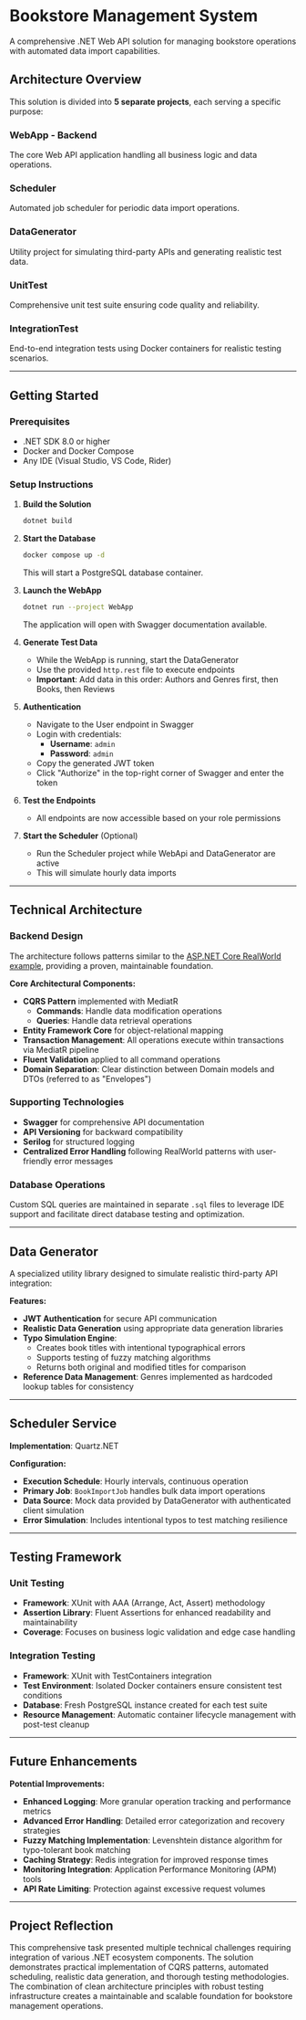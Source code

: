 # Bookstore Management System

A comprehensive .NET Web API solution for managing bookstore operations with automated data import capabilities.

## Architecture Overview

This solution is divided into **5 separate projects**, each serving a specific purpose:

### **WebApp - Backend**
The core Web API application handling all business logic and data operations.

### **Scheduler**
Automated job scheduler for periodic data import operations.

### **DataGenerator**
Utility project for simulating third-party APIs and generating realistic test data.

### **UnitTest**
Comprehensive unit test suite ensuring code quality and reliability.

### **IntegrationTest**
End-to-end integration tests using Docker containers for realistic testing scenarios.

---

## Getting Started

### Prerequisites
- .NET SDK 8.0 or higher
- Docker and Docker Compose
- Any IDE (Visual Studio, VS Code, Rider)

### Setup Instructions

1. **Build the Solution**
   ```bash
   dotnet build
   ```

2. **Start the Database**
   ```bash
   docker compose up -d
   ```
   This will start a PostgreSQL database container.

3. **Launch the WebApp**
   ```bash
   dotnet run --project WebApp
   ```
   The application will open with Swagger documentation available.

4. **Generate Test Data**
    - While the WebApp is running, start the DataGenerator
    - Use the provided `http.rest` file to execute endpoints
    - **Important**: Add data in this order: Authors and Genres first, then Books, then Reviews

5. **Authentication**
    - Navigate to the User endpoint in Swagger
    - Login with credentials:
        - **Username**: `admin`
        - **Password**: `admin`
    - Copy the generated JWT token
    - Click "Authorize" in the top-right corner of Swagger and enter the token

6. **Test the Endpoints**
    - All endpoints are now accessible based on your role permissions

7. **Start the Scheduler** (Optional)
    - Run the Scheduler project while WebApi and DataGenerator are active
    - This will simulate hourly data imports

---

## Technical Architecture

### Backend Design
The architecture follows patterns similar to the [ASP.NET Core RealWorld example](https://github.com/gothinkster/aspnetcore-realworld-example-app), providing a proven, maintainable foundation.

**Core Architectural Components:**

- **CQRS Pattern** implemented with MediatR
    - **Commands**: Handle data modification operations
    - **Queries**: Handle data retrieval operations
- **Entity Framework Core** for object-relational mapping
- **Transaction Management**: All operations execute within transactions via MediatR pipeline
- **Fluent Validation** applied to all command operations
- **Domain Separation**: Clear distinction between Domain models and DTOs (referred to as "Envelopes")

### Supporting Technologies
- **Swagger** for comprehensive API documentation
- **API Versioning** for backward compatibility
- **Serilog** for structured logging
- **Centralized Error Handling** following RealWorld patterns with user-friendly error messages

### Database Operations
Custom SQL queries are maintained in separate `.sql` files to leverage IDE support and facilitate direct database testing and optimization.

---

## Data Generator

A specialized utility library designed to simulate realistic third-party API integration:

**Features:**
- **JWT Authentication** for secure API communication
- **Realistic Data Generation** using appropriate data generation libraries
- **Typo Simulation Engine**:
    - Creates book titles with intentional typographical errors
    - Supports testing of fuzzy matching algorithms
    - Returns both original and modified titles for comparison
- **Reference Data Management**: Genres implemented as hardcoded lookup tables for consistency

---

## Scheduler Service

**Implementation**: Quartz.NET

**Configuration:**
- **Execution Schedule**: Hourly intervals, continuous operation
- **Primary Job**: `BookImportJob` handles bulk data import operations
- **Data Source**: Mock data provided by DataGenerator with authenticated client simulation
- **Error Simulation**: Includes intentional typos to test matching resilience

---

## Testing Framework

### Unit Testing
- **Framework**: XUnit with AAA (Arrange, Act, Assert) methodology
- **Assertion Library**: Fluent Assertions for enhanced readability and maintainability
- **Coverage**: Focuses on business logic validation and edge case handling

### Integration Testing
- **Framework**: XUnit with TestContainers integration
- **Test Environment**: Isolated Docker containers ensure consistent test conditions
- **Database**: Fresh PostgreSQL instance created for each test suite
- **Resource Management**: Automatic container lifecycle management with post-test cleanup


---

## Future Enhancements

**Potential Improvements:**
- **Enhanced Logging**: More granular operation tracking and performance metrics
- **Advanced Error Handling**: Detailed error categorization and recovery strategies
- **Fuzzy Matching Implementation**: Levenshtein distance algorithm for typo-tolerant book matching
- **Caching Strategy**: Redis integration for improved response times
- **Monitoring Integration**: Application Performance Monitoring (APM) tools
- **API Rate Limiting**: Protection against excessive request volumes

---

## Project Reflection

This comprehensive task presented multiple technical challenges requiring integration of various .NET ecosystem components. The solution demonstrates practical implementation of CQRS patterns, automated scheduling, realistic data generation, and thorough testing methodologies. The combination of clean architecture principles with robust testing infrastructure creates a maintainable and scalable foundation for bookstore management operations.

